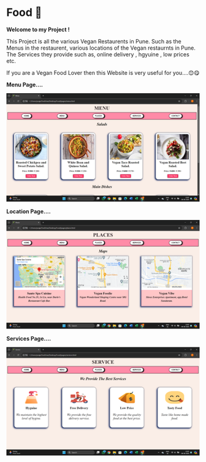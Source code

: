 # Food 🍔

<b>Welcome to my Project !</b>

This Project is all the various Vegan Restaurents in Pune. Such as the Menus in the restaurent, various locations of the Vegan restaurnts in Pune. The Services they provide such as, online delivery , hgyuine , low prices etc.

If you are a Vegan Food Lover then this Website is very useful for you....😊😋

<b>Menu Page....</b>

![screenshot](./img/screenshot.png)

<b>Location Page....</b>

![screenshot](./img/screenshot2.png)

<b>Services Page....</b>

![screenshot](./img/screenshot3.png)

